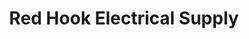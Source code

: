 ---
title: "Red Hook Electrical Supply"
url: /red-hook/red-hook-electrical-supply/
shop: hardware
---